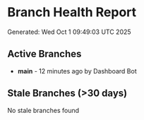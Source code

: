# Branch Health Report
Generated: Wed Oct  1 09:49:03 UTC 2025

## Active Branches
- **main** - 12 minutes ago by Dashboard Bot

## Stale Branches (>30 days)
No stale branches found

